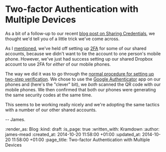 Two-factor Authentication with Multiple Devices
===============================================

As a bit of a follow-up to our recent [blog post on Sharing Credentials][Sharing Credentials], we thought we'd tell you of a little trick we've come across.

As I [mentioned][Sharing Credentials - Problems], we've held off setting up [2FA][] for some of our shared accounts, because we didn't want to tie the account to one person's mobile phone. However, we've just had success setting up our shared Dropbox account to use 2FA for _either_ of our mobile phones.

The way we did it was to go through the [normal procedure for setting up two-step verification][Dropbox 2-step verification instructions]. We chose to use the [Google Authenticator][] app on our phones and (here's the "clever" bit), we _both_ scanned the QR code with our mobile phones. We then confirmed that both our phones were generating the same security codes at the same time.

This seems to be working really nicely and we're adopting the same tactics with a number of our other shared accounts.

-- James.


[Sharing Credentials]: /sharing-credentials
[Sharing Credentials - Problems]: /sharing-credentials#problems
[2FA]: http://en.wikipedia.org/wiki/Multi-factor_authentication
[Dropbox 2-step verification instructions]: https://www.dropbox.com/en/help/363
[Google Authenticator]: http://support.google.com/accounts/bin/answer.py?hl=en&answer=1066447


:render_as: Blog
:kind: draft
:is_page: true
:written_with: Kramdown
:author: james-mead
:created_at: 2014-10-20 11:58:00 +01:00
:updated_at: 2014-10-20 11:58:00 +01:00
:page_title: Two-factor Authentication with Multiple Devices
